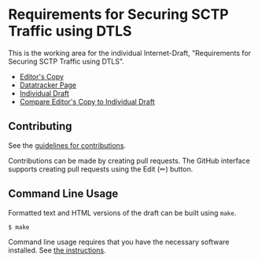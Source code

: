 # Requirements for Securing SCTP Traffic using DTLS

This is the working area for the individual Internet-Draft, "Requirements for Securing SCTP Traffic using DTLS".

* [Editor's Copy](https://github.com.github.io/sctplab/#go.draft-tuexen-tsvwg-sctp-dtls-req.html)
* [Datatracker Page](https://datatracker.ietf.org/doc/draft-tuexen-tsvwg-sctp-dtls-req)
* [Individual Draft](https://datatracker.ietf.org/doc/html/draft-tuexen-tsvwg-sctp-dtls-req)
* [Compare Editor's Copy to Individual Draft](https://github.com.github.io/sctplab/#go.draft-tuexen-tsvwg-sctp-dtls-req.diff)


## Contributing

See the
[guidelines for contributions](https://github.com/github.com/sctplab/blob/main/CONTRIBUTING.md).

Contributions can be made by creating pull requests.
The GitHub interface supports creating pull requests using the Edit (✏) button.


## Command Line Usage

Formatted text and HTML versions of the draft can be built using `make`.

```sh
$ make
```

Command line usage requires that you have the necessary software installed.  See
[the instructions](https://github.com/martinthomson/i-d-template/blob/main/doc/SETUP.md).

